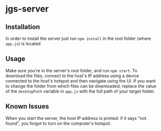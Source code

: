# jgs-server

## Installation

In order to install the server just run `npm install` in the root folder (where `app.js`) is located

## Usage

Make sure you're in the server's root folder, and run `npm start`.
To download the files, connect to the host's IP address using a device connected to the host's hotspot and then navigate using the UI.
If you want to change the folder from which files can be downloaded, replace the value of the `desktopPath` variable in `app.js` with the full path of your target folder.

## Known Issues

When you start the server, the host IP address is printed: if it says "not found", you forgot to turn on the computer's hotspot.
